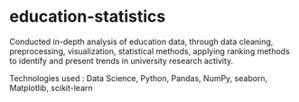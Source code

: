 # education-statistics

Conducted in-depth analysis of education data, through data cleaning, preprocessing, visualization, statistical methods,
applying ranking methods to identify and present trends in university research activity.

Technologies used : Data Science, Python, Pandas, NumPy, seaborn, Matplotlib, scikit-learn
